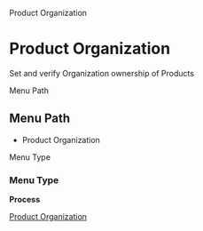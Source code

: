 
Product Organization
# Product Organization


Set and verify Organization ownership of Products

Menu Path
## Menu Path



- Product Organization

Menu Type
### Menu Type

**Process**


[Product Organization](functional-guide/process/process-orgownership-product.md)